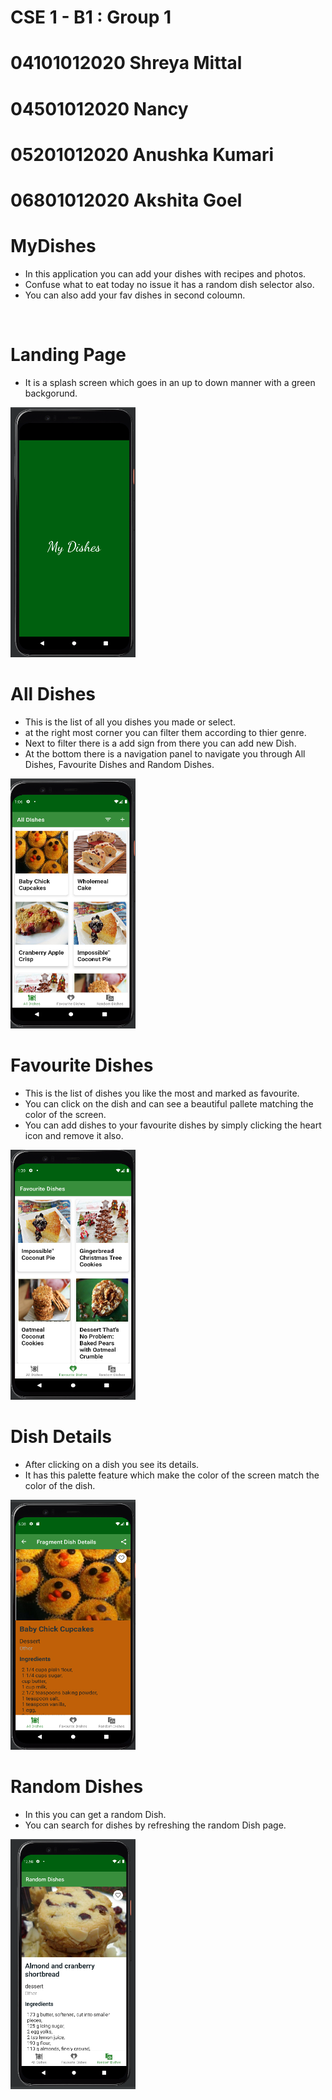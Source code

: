 # CSE 1 - B1 : Group 1 
# 04101012020 Shreya Mittal 
# 04501012020 Nancy
# 05201012020 Anushka Kumari
# 06801012020 Akshita Goel

# MyDishes

* In this application you can add your dishes with recipes and photos.
* Confuse what to eat today no issue it has a random dish selector also.
* You can also add your fav dishes in second coloumn.

<br/>

# Landing Page

* It is a splash screen which goes in an up to down manner with a green backgorund.

<img src="images/main%20screen.png" width="200" height="400">

<br/> 

# All Dishes

* This is the list of all you dishes you made or select.
* at the right most corner you can filter them according to thier genre.
* Next to filter there is a add sign from there you can add new Dish.
* At the bottom there is a navigation panel to navigate you through All Dishes, Favourite Dishes and Random Dishes.

<img src="images/all%20dishes.png" width="200" height="400">


<br/>


# Favourite Dishes

* This is the list of dishes you like the most and marked as favourite.
* You can click on the dish and can see a beautiful pallete matching the color of the screen.
* You can add dishes to your favourite dishes by simply clicking the heart icon and remove it also.

<img src="images/Favourite%20dish.png" width="200" height="400">


<br/>


# Dish Details

* After clicking on a dish you see its details.
* It has this palette feature which make the color of the screen match the color of the dish.


<img src="images/fragment_dish_details.png" width="200" height="400">

# Random Dishes

* In this you can get a random Dish.
* You can search for dishes by refreshing the random Dish page.


<img src="images/random%20dish.png" width="200" height="400">


